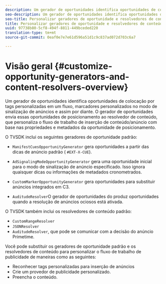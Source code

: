 ```yaml
---
description: Um gerador de oportunidades identifica oportunidades de colocação por tags personalizadas em um fluxo, marcadores personalizados no modo de sinalização de anúncios e assim por diante. O gerador de oportunidades envia essas oportunidades de posicionamento ao resolvedor de conteúdo, que personaliza o fluxo de trabalho de inserção de conteúdo/anúncio com base nas propriedades e metadados da oportunidade de posicionamento.
seo-description: Um gerador de oportunidades identifica oportunidades de colocação por tags personalizadas em um fluxo, marcadores personalizados no modo de sinalização de anúncios e assim por diante. O gerador de oportunidades envia essas oportunidades de posicionamento ao resolvedor de conteúdo, que personaliza o fluxo de trabalho de inserção de conteúdo/anúncio com base nas propriedades e metadados da oportunidade de posicionamento.
seo-title: Personalizar geradores de oportunidade e resolvedores de conteúdo
title: Personalizar geradores de oportunidade e resolvedores de conteúdo
uuid: 97738b80-5cf8-494f-8811-449bceded220
translation-type: tm+mt
source-git-commit: 0eaf0e7e7e61d596a51d1c9c837ad072d703c6a7

---
```



# Visão geral {#customize-opportunity-generators-and-content-resolvers-overview}

Um gerador de oportunidades identifica oportunidades de colocação por tags personalizadas em um fluxo, marcadores personalizados no modo de sinalização de anúncios e assim por diante. O gerador de oportunidades envia essas oportunidades de posicionamento ao resolvedor de conteúdo, que personaliza o fluxo de trabalho de inserção de conteúdo/anúncio com base nas propriedades e metadados da oportunidade de posicionamento.

O TVSDK inclui os seguintes geradores de oportunidade padrão:

* `ManifestCuesOpportunityGenerator` gera oportunidades a partir das dicas de anúncio padrão ( `#EXT-X-CUE`).

* `AdSignalingModeOpportunityGenerator` gera uma oportunidade inicial para o modo de sinalização de anúncio especificado. Isso ignora quaisquer dicas ou informações de metadados cronometrados.
* `CustomMarkerOpportunityGenerator` gera oportunidades para substituir anúncios integrados em C3.
* `AuditudeResolver`O gerador de oportunidades do produz oportunidades quando a resolução de anúncios ociosos está ativada.

O TVSDK também inclui os resolvedores de conteúdo padrão:

* `CustomRangeResolver`
* `JSONResolver`
* `AuditudeResolver`, que pode se comunicar com a decisão do anúncio Primetime.

Você pode substituir os geradores de oportunidade padrão e os resolvedores de conteúdo para personalizar o fluxo de trabalho de publicidade de maneiras como as seguintes:

* Reconhecer tags personalizadas para inserção de anúncios
* Crie um provedor de publicidade personalizado.
* Preencha o conteúdo.